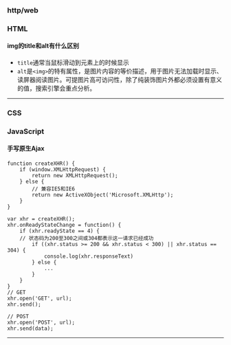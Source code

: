 ### http/web

### HTML
#### img的title和alt有什么区别
- `title`通常当鼠标滑动到元素上的时候显示
- `alt`是`<img>`的特有属性，是图片内容的等价描述，用于图片无法加载时显示、读屏器阅读图片。可提图片高可访问性，除了纯装饰图片外都必须设置有意义的值，搜索引擎会重点分析。
___

### CSS
### JavaScript

#### 手写原生Ajax
```
function createXHR() {
    if (window.XMLHttpRequest) {
        return new XMLHttpRequest();
    } else {
        // 兼容IE5和IE6
        return new ActiveXObject('Microsoft.XMLHttp');
    }
}

var xhr = createXHR();
xhr.onReadyStateChange = function() {
    if (xhr.readyState == 4) {
    // 状态码为200至300之间或304都表示这一请求已经成功
        if ((xhr.status >= 200 && xhr.status < 300) || xhr.status == 304) {
            console.log(xhr.responseText)
        } else {
            ...
        }
    }
}
// GET
xhr.open('GET', url);
xhr.send();

// POST
xhr.open('POST', url);
xhr.send(data);
```
___
